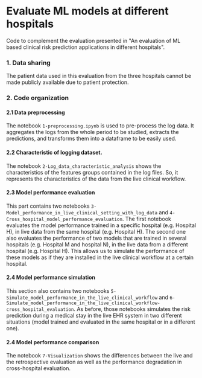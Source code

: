 # Evaluate ML models at different hospitals

Code to complement the evaluation presented in "An evaluation of ML based clinical risk prediction applications in different hospitals". 

### 1. Data sharing

The patient data used in this evaluation from the three hospitals cannot be made publicly available due to patient protection.

### 2. Code organization

#### 2.1 Data preprocessing
The notebook `1-preprocessing.ipynb` is used to pre-process the log data. It aggregates the logs from the whole period to be studied, extracts the predictions, and transforms them into a dataframe to be easily used. 

#### 2.2 Characteristic of logging dataset.
The notebook `2-Log_data_characteristic_analysis` shows the characteristics of the features groups contained in the log files. So, it represents the characteristics of the data from the live clinical workflow.

#### 2.3 Model performance evaluation 
This part contains two notebooks `3-Model_performance_in_live_clinical_setting_with_log_data` and `4-Cross_hospital_model_performance_evaluation`. The first notebook evaluates the model performance trained in a specific hospital (e.g. Hospital H), in live data from the same hospital (e.g. Hospital H). The second one also evaluates the performance of two models that are trained in several hospitals (e.g. Hospital M and hospital N), in the live data from a different hospital (e.g. Hospital H). This allows us to simulate the performance of these models as if they are installed in the live clinical workflow at a certain hospital. 

#### 2.4 Model performance simulation 
This section also contains two notebooks `5-Simulate_model_performance_in_the_live_clinical_workflow` and `6-Simulate_model_performance_in_the_live_clinical_workflow-cross_hospital_evaluation`. As before, those notebooks simulates the risk prediction during a medical stay in the live EHR system in two different situations (model trained and evaluated in the same hospital or in a different one). 

#### 2.4 Model performance comparison
The notebook `7-Visualization` shows the differences between the live and the retrospective evaluation as well as the performance degradation in cross-hospital evaluation.
